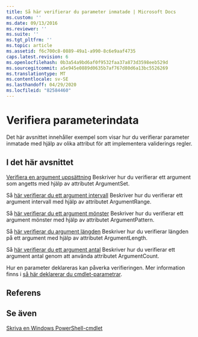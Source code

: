 ```yaml
---
title: Så här verifierar du parameter inmatade | Microsoft Docs
ms.custom: ''
ms.date: 09/13/2016
ms.reviewer: ''
ms.suite: ''
ms.tgt_pltfrm: ''
ms.topic: article
ms.assetid: f6c700c8-0889-49a1-a990-8c6e9aaf4735
caps.latest.revision: 6
ms.openlocfilehash: 0b3a54a9bd6af0f9532faa37a873d3598eeb529d
ms.sourcegitcommit: a5e945e0889d0635b7af767d80d6a13bc5526269
ms.translationtype: MT
ms.contentlocale: sv-SE
ms.lasthandoff: 04/29/2020
ms.locfileid: "82584460"
---
```

# <a name="how-to-validate-parameter-input"></a>Verifiera parameterindata

Det här avsnittet innehåller exempel som visar hur du verifierar parameter inmatade med hjälp av olika attribut för att implementera validerings regler.

## <a name="in-this-section"></a>I det här avsnittet

[Verifiera en argument uppsättning](./how-to-validate-an-argument-set.md) Beskriver hur du verifierar ett argument som angetts med hjälp av attributet ArgumentSet.

Så [här verifierar du ett argument intervall](./how-to-validate-an-argument-range.md) Beskriver hur du verifierar ett argument intervall med hjälp av attributet ArgumentRange.

Så [här verifierar du ett argument mönster](./how-to-validate-an-argument-pattern.md) Beskriver hur du verifierar ett argument mönster med hjälp av attributet ArgumentPattern.

Så [här verifierar du argument längden](./how-to-validate-the-argument-length.md) Beskriver hur du verifierar längden på ett argument med hjälp av attributet ArgumentLength.

Så [här verifierar du ett argument antal](./how-to-validate-an-argument-count.md) Beskriver hur du verifierar ett argument antal genom att använda attributet ArgumentCount.

Hur en parameter deklareras kan påverka verifieringen. Mer information finns i [så här deklarerar du cmdlet-parametrar](./how-to-declare-cmdlet-parameters.md).

## <a name="reference"></a>Referens

## <a name="see-also"></a>Se även

[Skriva en Windows PowerShell-cmdlet](./writing-a-windows-powershell-cmdlet.md)
